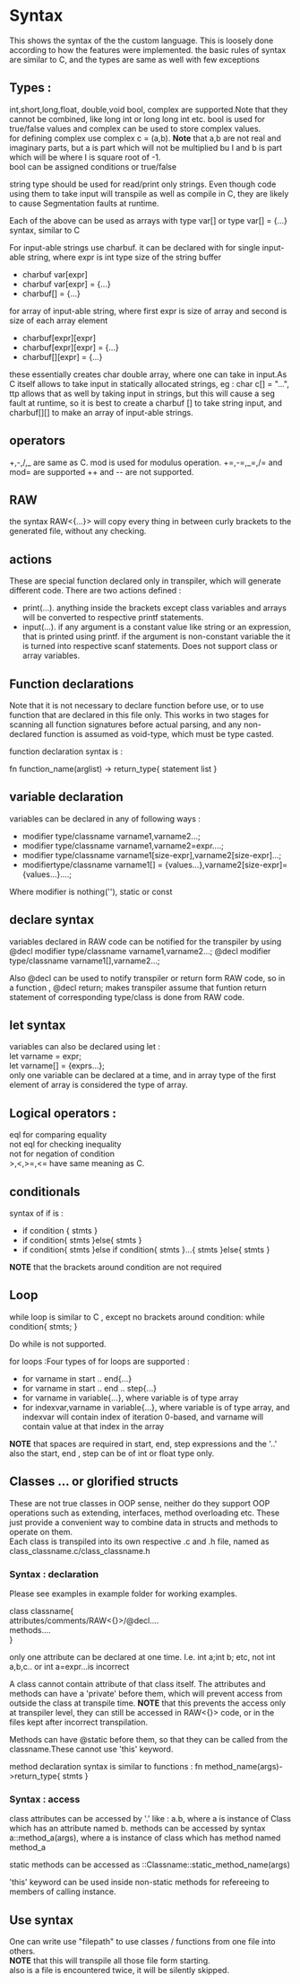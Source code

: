 # Syntax

This shows the syntax of the the custom language.
This is loosely done according to how the features were implemented.
the basic rules of syntax are similar to C, and the types are same as well with few exceptions

## Types :

int,short,long,float, double,void bool, complex are supported.Note that they cannot be combined, like long int or long long int etc.
bool is used for true/false values and complex can be used to store complex values.<br/>
for defining complex use complex c = (a,b). <strong>Note</strong> that a,b are not real and imaginary parts, but a is part which will not be multiplied bu I and b is part which will be where I is square root of -1.<br />
bool can be assigned conditions or true/false

string type should be used for read/print only strings. Even though code using them to take input will transpile as well as compile in C, they are likely to cause Segmentation faults at runtime.<br />

Each of the above can be used as arrays with type var[] or type var[] = {...} syntax, similar to C

For input-able strings use charbuf.
it can be declared with
for single input-able string, where expr is int type size of the string buffer

<ul>
    <li>charbuf var[expr]</li>
    <li>charbuf var[expr] = {...}</li>
    <li>charbuf[] = {...}</li>
</ul>
for array of input-able string, where first expr is size of array and second is size of each array element
<ul>
    <li>charbuf[expr][expr]</li>
    <li>charbuf[expr][expr] = {...}</li>
    <li>charbuf[][expr] = {...}</li>
</ul>
these essentially creates char double array, where one can take in input.As C itself allows to take input in statically allocated strings, eg : char c[] = "...", ttp allows that as well by taking input in strings, but this will cause a seg fault at runtime, so it is best to create a charbuf [] to take string input, and charbuf[][] to make an array of input-able strings. <br />

## operators

+,-,/,_ are same as C.
mod is used for modulus operation.
+=,-=,_=,/= and mod= are supported
++ and -- are not supported.

## RAW

the syntax RAW<{...}> will copy every thing in between curly brackets to the generated file, without any checking.

## actions

These are special function declared only in transpiler, which will generate different code.
There are two actions defined :

<ul>
<li>
print(...). anything inside the brackets except class variables and arrays will be converted to respective printf statements.</li>
<li>
input(...). if any argument is a constant value like string or an expression, that is printed using printf. if the argument is non-constant variable the it is turned into respective scanf statements. Does not support class or array variables.</li>
</ul>

## Function declarations

Note that it is not necessary to declare function before use, or to use function that are declared in this file only.
This works in two stages for scanning all function signatures before actual parsing, and any non-declared function is assumed as void-type, which must be type casted.

function declaration syntax is : <br/>

fn function_name(arglist) -> return_type{
statement list
}

## variable declaration

variables can be declared in any of following ways :

<ul>
    <li>modifier type/classname varname1,varname2...;</li>
    <li>modifier type/classname varname1,varname2=expr....;</li>
    <li>modifier type/classname varname1[size-expr],varname2[size-expr]...;</li>
    <li>modifiertype/classname varname1[] = {values...},varname2[size-expr]={values...}....;</li>
</ul>

Where modifier is nothing(''), static or const

## declare syntax

variables declared in RAW code can be notified for the transpiler by using
@decl modifier type/classname varname1,varname2...;
@decl modifier type/classname varname1[],varname2...;

Also @decl can be used to notify transpiler or return form RAW code,
so in a function , @decl return; makes transpiler assume that funtion return statement of corresponding type/class is done from RAW code.

## let syntax

variables can also be declared using let :<br/>
let varname = expr;<br/>
let varname[] = {exprs...};<br/>
only one variable can be declared at a time, and in array type of the first element of array is considered the type of array.<br />

## Logical operators :

eql for comparing equality<br/>
not eql for checking inequality<br/>
not for negation of condition<br/>
\>,<,>=,<= have same meaning as C.

## conditionals

syntax of if is :

<ul>
<li>if condition {
    stmts
}
</li>
<li>
if condition{
    stmts
}else{
    stmts
}
</li>
<li>
if condition{
    stmts
}else if condition{
    stmts
}...{
    stmts
}else{
    stmts
}
</li>
</ul>
 <strong> NOTE</strong> that the brackets around condition are not required

## Loop

while loop is similar to C , except no brackets around condition:
while condition{
stmts;
}

Do while is not supported.

for loops :Four types of for loops are supported :

<ul>
    <li>for varname in start .. end{...}</li>
    <li>for varname in start .. end .. step{...}</li>
    <li>for varname in variable{...}, where variable is of type array</li>
    <li>for indexvar,varname in variable{...}, where variable is of type array, and indexvar will contain index of iteration 0-based, and varname will contain value at that index in the array</li>
</ul>
 <strong>NOTE</strong> that spaces are required in start, end, step expressions and the '..' also the start, end , step can be of int or float type only.

## Classes ... or glorified structs

These are not true classes in OOP sense, neither do they support OOP operations such as extending, interfaces, method overloading etc.
These just provide a convenient way to combine data in structs and methods to operate on them.<br/>
Each class is transpiled into its own respective .c and .h file, named as class_classname.c/class_classname.h

### Syntax : declaration

Please see examples in example folder for working examples.

class classname{<br/>
attributes/comments/RAW<{}>/@decl....<br/>
methods....<br/>
}

only one attribute can be declared at one time.
I.e. int a;int b; etc, not int a,b,c.. or int a=expr...is incorrect

A class cannot contain attribute of that class itself.
The attributes and methods can have a 'private' before them, which will prevent access from outside the class at transpile time.
<strong>NOTE</strong> that this prevents the access only at transpiler level, they can still be accessed in RAW<{}> code, or in the files kept after incorrect transpilation.<br/>

Methods can have @static before them, so that they can be called from the classname.These cannot use 'this' keyword.

method declaration syntax is similar to functions :
fn method_name(args)->return_type{
stmts
}

### Syntax : access

class attributes can be accessed by '.' like :
a.b, where a is instance of Class which has an attribute named b.
methods can be accessed by syntax a::method_a(args), where a is instance of class which has method named method_a

static methods can be accessed as ::Classname::static_method_name(args)

'this' keyword can be used inside non-static methods for refereeing to members of calling instance.

## Use syntax

One can write use "filepath" to use classes / functions from one file into others.<br />
<strong>NOTE</strong> that this will transpile all those file form starting. <br/>
also is a file is encountered twice, it will be silently skipped. <br />

